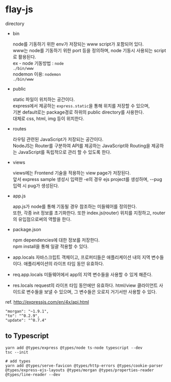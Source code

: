 # flay-js

directory

-   bin

    node를 기동하기 위한 env가 저장되는 www script가 포함되어 있다.<br>
    www는 node를 기동하기 위한 port 등을 정의하며, node 기동시 사용되는 script로 활용된다.<br>
    ex - node 기동방법 : <code>node ./bin/www</code><br>
    nodemon 이용: <code>nodemon ./bin/www</code>

-   public

    static 파일이 위치하는 공간이다.<br>
    express에서 제공하는 `express.static`을 통해 위치를 저장할 수 있으며,<br>
    기본 default로는 package경로 하위의 public directory를 사용한다.<br>
    대체로 css, html, img 등이 위치한다.

-   routes

    라우팅 관련된 JavaScript가 저장되는 공간이다.<br>
    NodeJS는 Router를 구분하여 API를 제공하는 JavaScript와 Routing을 제공하는 JavaScript를 독립적으로 관리 할 수 있도록 한다.

-   views

    views에는 Frontend 기술을 적용하는 view page가 저장된다.<br>
    앞서 express sample 생성시 입력한 -e의 경우 ejs project를 생성하며, --pug 입력 시 pug가 생성된다.

-   app.js

    app.js가 node를 통해 기동될 경우 참조하는 미들웨어를 정의한다.<br>
    또한, 각종 init 정보를 초기화한다. 또한 index.js(router) 위치를 지정하고, router의 유입점으로써의 역할을 한다.

-   package.json

    npm dependencies에 대한 정보를 저장한다.<br>
    npm install을 통해 일괄 적용할 수 있다.

-   app.locals
    자바스크립트 객체이고, 프로퍼티들은 애플리케이션 내의 지역 변수들이다.
    애플리케이션의 라이프 타임 동안 유효하다.
-   req.app.locals
    미들웨어에서 app의 지역 변수들을 사용할 수 있게 해준다.
-   res.locals
    request의 라이프 타임 동안에만 유효하다.
    html/view 클라이언트 사이드로 변수들을 보낼 수 있으며, 그 변수들은 오로지 거기서만 사용할 수 있다.

ref. http://expressjs.com/en/4x/api.html

    "morgan": "~1.9.1",
    "to": "^0.2.9",
    "update": "^0.7.4"

## to Typescript

    yarn add @types/express @types/node ts-node typescript --dev
    tsc --init

    # add types
    yarn add @types/serve-favicon @types/http-errors @types/cookie-parser @types/express-ejs-layouts @types/morgan @types/properties-reader @types/line-reader --dev
